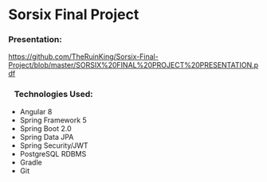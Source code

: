 # Sorsix Final Project

### **Presentation:**  
https://github.com/TheRuinKing/Sorsix-Final-Project/blob/master/SORSIX%20FINAL%20PROJECT%20PRESENTATION.pdf

### &nbsp;&nbsp;&nbsp;**Technologies Used**: 
- Angular 8
- Spring Framework 5
- Spring Boot 2.0
- Spring Data JPA
- Spring Security/JWT
- PostgreSQL RDBMS
- Gradle  
- Git
